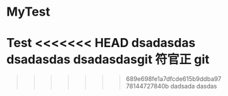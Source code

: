 # MyTest
Test
<<<<<<< HEAD
dsadasdas
dsadasdas
dsadasdasgit
符官正
git
=======

>>>>>>> 689e698fe1a7dfcde615b9ddba9778144727840b
dadsada
dasdas
